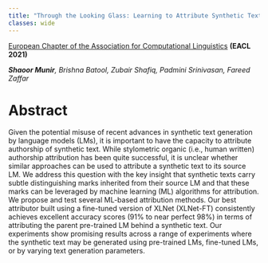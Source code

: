 ```yaml
---
title: "Through the Looking Glass: Learning to Attribute Synthetic Text Generated by Language Models"
classes: wide
---
```

[European Chapter of the Association for Computational Linguistics](https://aclanthology.org/2021.eacl-main.155.pdf) **(EACL 2021)**

***Shaoor Munir**, Brishna Batool, Zubair Shafiq, Padmini Srinivasan, Fareed Zaffar*

# Abstract
Given the potential misuse of recent advances in synthetic text generation by language models (LMs), it is important to have the capacity to attribute authorship of synthetic text. While stylometric organic (i.e., human written) authorship attribution has been quite successful, it is unclear whether similar approaches can be used to attribute a synthetic text to its source LM. We address this question with the key insight that synthetic texts carry subtle distinguishing marks inherited from their source LM and that these marks can be leveraged by machine learning (ML) algorithms for attribution. We propose and test several ML-based attribution methods. Our best attributor built using a fine-tuned version of XLNet (XLNet-FT) consistently achieves excellent accuracy scores (91% to near perfect 98%) in terms of attributing the parent pre-trained LM behind a synthetic text. Our experiments show promising results across a range of experiments where the synthetic text may be generated using pre-trained LMs, fine-tuned LMs, or by varying text generation parameters.